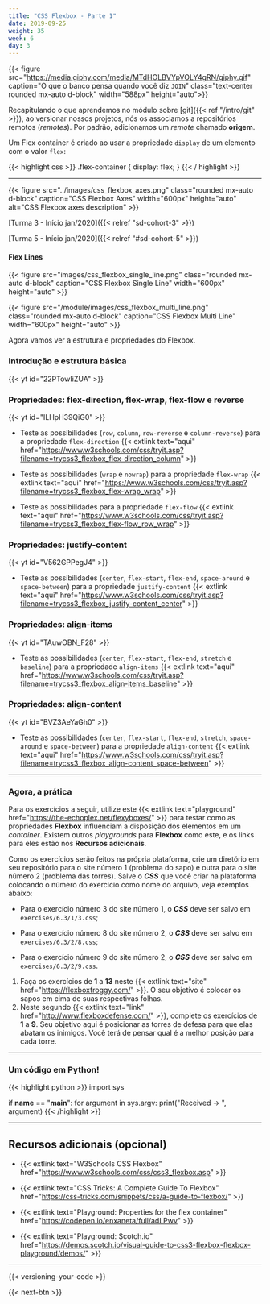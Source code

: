 ```yaml
---
title: "CSS Flexbox - Parte 1"
date: 2019-09-25
weight: 35
week: 6
day: 3
---
```


{{< figure src="https://media.giphy.com/media/MTdHOLBVYpVOLY4gRN/giphy.gif" caption="O que o banco pensa quando você diz `JOIN`" class="text-center rounded mx-auto d-block" width="588px" height="auto">}}

Recapitulando o que aprendemos no módulo sobre [git]({{< ref "/intro/git" >}}), ao versionar nossos projetos, nós os associamos a repositórios remotos (_remotes_). Por padrão, adicionamos um _remote_ chamado **origem**.

Um Flex container é criado ao usar a propriedade `display` de um elemento com o valor `flex`:

{{< highlight css >}}
.flex-container {
  display: flex;
}
{{< / highlight >}}

---

{{< figure src="../images/css_flexbox_axes.png" class="rounded mx-auto d-block" caption="CSS Flexbox Axes" width="600px" height="auto" alt="CSS Flexbox axes description" >}}

[Turma 3 - Início jan/2020]({{< relref "sd-cohort-3" >}})

[Turma 5 - Início jan/2020]({{< relref "#sd-cohort-5" >}})

#### Flex Lines

{{< figure src="images/css_flexbox_single_line.png" class="rounded mx-auto d-block" caption="CSS Flexbox Single Line" width="600px" height="auto" >}}

{{< figure src="/module/images/css_flexbox_multi_line.png" class="rounded mx-auto d-block" caption="CSS Flexbox Multi Line" width="600px" height="auto" >}}

Agora vamos ver a estrutura e propriedades do Flexbox.

### Introdução e estrutura básica

{{< yt id="22PTowIiZUA" >}}

### Propriedades: flex-direction, flex-wrap, flex-flow e reverse

{{< yt id="ILHpH39QiG0" >}}

* Teste as possibilidades (`row`, `column`, `row-reverse` e `column-reverse`) para a propriedade `flex-direction` {{< extlink text="aqui" href="https://www.w3schools.com/css/tryit.asp?filename=trycss3_flexbox_flex-direction_column" >}}

* Teste as possibilidades (`wrap` e `nowrap`) para a propriedade `flex-wrap` {{< extlink text="aqui" href="https://www.w3schools.com/css/tryit.asp?filename=trycss3_flexbox_flex-wrap_wrap" >}}

* Teste as possibilidades para a propriedade `flex-flow` {{< extlink text="aqui" href="https://www.w3schools.com/css/tryit.asp?filename=trycss3_flexbox_flex-flow_row_wrap" >}}

### Propriedades: justify-content

{{< yt id="V562GPPegJ4" >}}

* Teste as possibilidades (`center`, `flex-start`, `flex-end`, `space-around` e `space-between`) para a propriedade `justify-content` {{< extlink text="aqui" href="https://www.w3schools.com/css/tryit.asp?filename=trycss3_flexbox_justify-content_center" >}}

### Propriedades: align-items

{{< yt id="TAuwOBN_F28" >}}

* Teste as possibilidades (`center`, `flex-start`, `flex-end`, `stretch` e `baseline`) para a propriedade `align-items` {{< extlink text="aqui" href="https://www.w3schools.com/css/tryit.asp?filename=trycss3_flexbox_align-items_baseline" >}}

### Propriedades: align-content

{{< yt id="BVZ3AeYaGh0" >}}

* Teste as possibilidades (`center`, `flex-start`, `flex-end`, `stretch`, `space-around` e `space-between`) para a propriedade `align-content` {{< extlink text="aqui" href="https://www.w3schools.com/css/tryit.asp?filename=trycss3_flexbox_align-content_space-between" >}}

---

### Agora, a prática

Para os exercícios a seguir, utilize este {{< extlink text="playground" href="https://the-echoplex.net/flexyboxes/" >}} para testar como as propriedades **Flexbox** influenciam a disposição dos elementos em um _container_. Existem outros _playgrounds_ para **Flexbox** como este, e os links para eles estão nos **Recursos adicionais**.

Como os exercícios serão feitos na própria plataforma, crie um diretório em seu repositório para o site número 1 (problema do sapo) e outra para o site número 2 (problema das torres).
Salve o ***CSS*** que você criar na plataforma colocando o número do exercício como nome do arquivo, veja exemplos abaixo:

- Para o exercício número 3 do site número 1, o ***CSS*** deve ser salvo em `exercises/6.3/1/3.css`;

- Para o exercício número 8 do site número 2, o ***CSS*** deve ser salvo em `exercises/6.3/2/8.css`;

- Para o exercício número 9 do site número 2, o ***CSS*** deve ser salvo em `exercises/6.3/2/9.css`.

1. Faça os exercícios de **1** a **13** neste {{< extlink text="site" href="https://flexboxfroggy.com/" >}}. O seu objetivo é colocar os sapos em cima de suas respectivas folhas.
2. Neste segundo {{< extlink text="link" href="http://www.flexboxdefense.com/" >}}, complete os exercícios de **1** a **9**. Seu objetivo aqui é posicionar as torres de defesa para que elas abatam os inimigos. Você terá de pensar qual é a melhor posição para cada torre.

---

### Um código em Python!

{{< highlight python >}}
import sys


if __name__ == "__main__":
    for argument in sys.argv:
        print("Received -> ", argument)
{{< /highlight >}}

---

## Recursos adicionais (opcional)

* {{< extlink text="W3Schools CSS Flexbox" href="https://www.w3schools.com/css/css3_flexbox.asp" >}}

* {{< extlink text="CSS Tricks: A Complete Guide To Flexbox" href="https://css-tricks.com/snippets/css/a-guide-to-flexbox/" >}}

* {{< extlink text="Playground: Properties for the flex container" href="https://codepen.io/enxaneta/full/adLPwv" >}}

* {{< extlink text="Playground: Scotch.io" href="https://demos.scotch.io/visual-guide-to-css3-flexbox-flexbox-playground/demos/" >}}

---

{{< versioning-your-code >}}

{{< next-btn >}}
